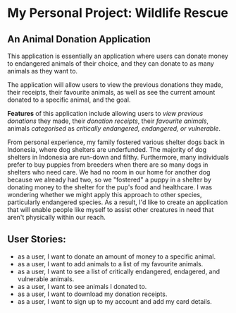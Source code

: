 # My Personal Project: Wildlife Rescue

## An Animal Donation Application
This application is essentially an application where users can 
donate money to endangered animals of their choice, and they can donate to as many 
animals as they want to. 

The application will allow users to view the previous donations they made, their receipts,
their favourite animals, as well as see the current amount donated to a specific animal, and the goal.

**Features** of this application include allowing users to _view previous donations_ they made, 
their _donation receipts_, their _favourite animals_, animals _categorised_ 
as *critically endangered, endangered, or vulnerable*.

From personal experience, my family fostered various shelter dogs back in Indonesia, 
where dog shelters are underfunded. The majority of dog shelters in Indonesia are 
run-down and filthy. Furthermore, many individuals prefer to buy puppies from breeders 
when there are so many dogs in shelters who need care. We had no room in our home for 
another dog because we already had two, so we "fostered" a puppy in a shelter by donating money to 
the shelter for the pup's food and healthcare. I was wondering whether we might apply this approach to other species, 
particularly endangered species. As a result, I'd like to create an application that will enable people 
like myself to assist other creatures in need that aren't physically within our reach.

## User Stories:
- as a user, I want to donate an amount of money to a specific animal.
- as a user, I want to add animals to a list of my favourite animals.
- as a user, I want to see a list of critically endangered, endagered, and vulnerable animals.
- as a user, I want to see animals I donated to.
- as a user, I want to download my donation receipts.
- as a user, I want to sign up to my account and add my card details.

